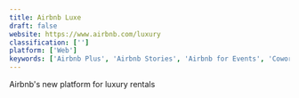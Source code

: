 ```yaml
---
title: Airbnb Luxe
draft: false 
website: https://www.airbnb.com/luxury
classification: ['']
platform: ['Web']
keywords: ['Airbnb Plus', 'Airbnb Stories', 'Airbnb for Events', 'Coworkations', 'Destinations by Remote Year', 'DigitalOutposts', 'Muzbnb', 'Nomad List', 'Nomadpick', 'Outpost Club', 'Outsite', 'PlansMatter', 'ReCharge', 'Rent the Backyard', 'Selina', 'Slow Cabins', 'Startup Retreat Japan', 'Startup Retreats', 'Talentboard']
---
```

Airbnb's new platform for luxury rentals